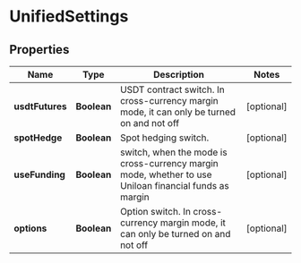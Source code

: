 
# UnifiedSettings

## Properties

Name | Type | Description | Notes
------------ | ------------- | ------------- | -------------
**usdtFutures** | **Boolean** | USDT contract switch. In cross-currency margin mode, it can only be turned on and not off |  [optional]
**spotHedge** | **Boolean** | Spot hedging switch. |  [optional]
**useFunding** | **Boolean** | switch, when the mode is cross-currency margin mode, whether to use Uniloan financial funds as margin |  [optional]
**options** | **Boolean** | Option switch. In cross-currency margin mode, it can only be turned on and not off |  [optional]

